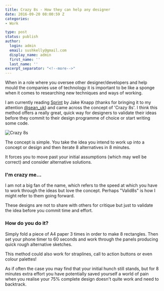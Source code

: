 ```yaml
---
title: Crazy 8s - How they can help any designer
date: 2016-09-20 08:00:59 Z
categories:
- Work

type: post
status: publish
author:
  login: admin
  email: sushkelly@gmail.com
  display_name: admin
  first_name: ''
  last_name: ''
excerpt_separator: "<!--more-->"
---
```


<p>When in a role where you oversee other designer/developers and help mould the companies use of technology it is important to be like a sponge when it comes to researching new techniques and ways of working. </p>
<p>I am currently reading <a href="http://www.thesprintbook.com/" target="_blank">Sprint</a> by Jake Knapp (thanks for bringing it to my attention <a href="https://twitter.com/seanuk" target="_blank">@sean_uk</a>) and came across the concept of 'Crazy 8s'. I think this method offers a really great, quick way for designers to validate their ideas before they commit to their design programme of choice or start writing some code.

<p><img  src="{{ site.baseurl }}/assets/crazy8.png" alt="Crazy 8s"  /></p><!--more-->

<p>The concept is simple. You take the idea you intend to work up into a concept or design and then iterate 8 alternatives in 8 minutes.</p>

<p>It forces you to move past your initial assumptions (which may well be correct) and consider alternative solutions.</p>

<h3>I'm crazy me...</h3>

<p>I am not a big fan of the name, which refers to the speed at which you have to work through the ideas but love the concept. Perhaps "Valid8s" is how I might refer to them going forward.</p>

<p>These designs are not to share with others for critique but just to validate the idea before you commit time and effort.</p>

<h3>How do you do it?</h3>

<p>Simply fold a piece of A4 paper 3 times in order to make 8 rectangles. Then set your phone timer to 60 seconds and work through the panels producing quick rough alternative sketches.</p>

<p>This method could also work for straplines, call to action buttons or even colour palettes!</p>
<p>As if often the case you may find that your initial hunch still stands, but for 8 minutes extra effort you have potentially saved yourself a world of pain when you realise your 75% complete design doesn't quite work and need to backtrack.</p>
